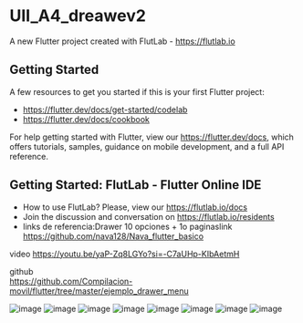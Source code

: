 # UII_A4_dreawev2

A new Flutter project created with FlutLab - https://flutlab.io

## Getting Started

A few resources to get you started if this is your first Flutter project:

- https://flutter.dev/docs/get-started/codelab
- https://flutter.dev/docs/cookbook

For help getting started with Flutter, view our
https://flutter.dev/docs, which offers tutorials,
samples, guidance on mobile development, and a full API reference.

## Getting Started: FlutLab - Flutter Online IDE

- How to use FlutLab? Please, view our https://flutlab.io/docs
- Join the discussion and conversation on https://flutlab.io/residents
- links de referencia:Drawer 10 opciones + 1o paginaslink
https://github.com/nava128/Nava_flutter_basico

video https://youtu.be/yaP-Zq8LGYo?si=-C7aUHp-KIbAetmH

github  
https://github.com/Compilacion-movil/flutter/tree/master/ejemplo_drawer_menu


![image](https://github.com/AvitiaD128/UII_A4_drawerv2_1212/assets/143744078/d60fe4d1-82e2-49c4-9d6b-17c068677b3f)
![image](https://github.com/AvitiaD128/UII_A4_drawerv2_1212/assets/143744078/680fc2d8-3e5f-4629-bfa7-504f283d9324)
![image](https://github.com/AvitiaD128/UII_A4_drawerv2_1212/assets/143744078/2fb036ee-0de5-4a63-b864-ffe6b4208b4d)
![image](https://github.com/AvitiaD128/UII_A4_drawerv2_1212/assets/143744078/b87fcf99-f1a5-46b7-9d6f-5ede1e611263)
![image](https://github.com/AvitiaD128/UII_A4_drawerv2_1212/assets/143744078/e7b7301c-7718-4a0e-84f5-d8b8294e3f31)
![image](https://github.com/AvitiaD128/UII_A4_drawerv2_1212/assets/143744078/b70025ae-781a-49b8-8b14-94ea72ab8166)
![image](https://github.com/AvitiaD128/UII_A4_drawerv2_1212/assets/143744078/a48a6edd-cd28-4750-95c8-9ce64cec6808)
![image](https://github.com/AvitiaD128/UII_A4_drawerv2_1212/assets/143744078/e3549635-25de-4a90-bdb1-cdbc415d417b)
